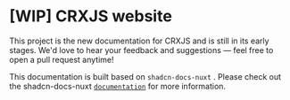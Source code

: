 # [WIP] CRXJS website

This project is the new documentation for CRXJS and is still in its early stages. We'd love to hear your feedback and suggestions — feel free to open a pull request anytime!

This documentation is built based on `shadcn-docs-nuxt` . Please check out the shadcn-docs-nuxt [`documentation`](https://shadcn-docs-nuxt.vercel.app/) for more information. 
